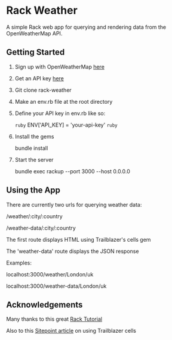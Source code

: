 
# Rack Weather

A simple Rack web app for querying and rendering data from the OpenWeatherMap API.

## Getting Started

1. Sign up with OpenWeatherMap [here](https://home.openweathermap.org/users/sign_up)

2. Get an API key [here](https://home.openweathermap.org/api_keys)

3. Git clone rack-weather

4. Make an env.rb file at the root directory

5. Define your API key in env.rb like so:

   ```ruby```
   ENV['API_KEY] = 'your-api-key'
   ```ruby```

6. Install the gems

   bundle install

7. Start the server

   bundle exec rackup --port 3000 --host 0.0.0.0

## Using the App

There are currently two urls for querying weather data:

/weather/:city/:country

/weather-data/:city/:country

The first route displays HTML using Trailblazer's cells gem

The 'weather-data' route displays the JSON response

Examples:

localhost:3000/weather/London/uk

localhost:3000/weather-data/London/uk

## Acknowledgements

Many thanks to this great [Rack Tutorial](https://1devblog.org/article/framework-less-ruby-app-rack-based)

Also to this [Sitepoint article](https://www.sitepoint.com/introduction-to-cells-a-better-view-layer-for-rails/) on using Trailblazer cells
